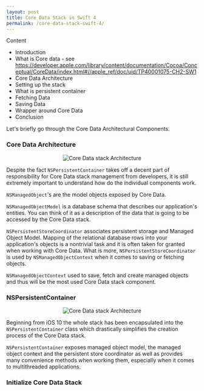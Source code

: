 ```yaml
---
layout: post
title: Core Data Stack in Swift 4
permalink: /core-data-stack-swift-4/
---
```


Content

- Introduction
- What is Core data - see https://developer.apple.com/library/content/documentation/Cocoa/Conceptual/CoreData/index.html#//apple_ref/doc/uid/TP40001075-CH2-SW1
- Core Data Architecture
- Setting up the stack
- What is persistent container
- Fetching Data
- Saving Data
- Wrapper around Core Data
- Conclusion

Let's briefly go through the Core Data Architectural Components.

### Core Data Architecture

<p align="center">
    <img src="{{ "/img/core_data_stack_1.svg" | absolute_url }}" alt="Core Data stack Architecture"/>
</p>

Despite the fact `NSPersistentContainer` takes off a decent part of responsibility for Core Data stack management from developers, it is still extremely important to understand how do the individual components work.

`NSManagedObject`'s are the model objects exposed by Core Data. 

`NSManagedObjectModel` is a database schema that describes our application's entities. You can think of it as a description of the data that is going to be accessed by the Core Data stack.

`NSPersistentStoreCoordinator` associates persistent storage and Managed Object Model. Mapping of the relational database rows into your application's objects is a nontrivial task and it is often taken for granted when working with Core Data. What is more, `NSPersistentStoreCoordinator` is used by `NSManagedObjectContext` when it comes to saving or fetching objects.

`NSManagedObjectContext` used to save, fetch and create managed objects and thus will be the most used Core Data stack component.

### NSPersistentContainer

<p align="center">
    <img src="{{ "/img/core_data_stack_2.svg" | absolute_url }}" alt="Core Data stack Architecture"/>
</p>

Beginning from iOS 10 the whole stack has been encapsulated into the `NSPersistentContainer` class which drastically simplifies the creation process of the Core Data stack. 

`NSPersistentContainer` exposes managed object model, the managed object context and the persistent store coordinator as well as provides many convenience methods when working them, especially when it comes to multithreaded applications.

### Initialize Core Data Stack

